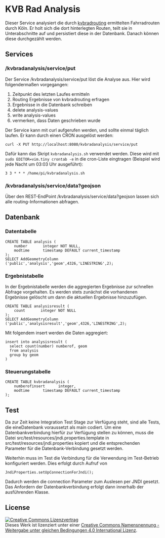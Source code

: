 # KVB Rad Analysis

Dieser Service analysiert die durch [kvbradrouting](https://github.com/codeforcologne/kvbradrouting) ermittelten Fahrradrouten durch Köln. Er holt sich die dort hinterlegten Routen, teilt sie in Unterabschnitte auf und persistiert diese in der Datenbank. Danach können diese durchgezählt werden. 

## Services

### /kvbradanalysis/service/put

Der Service /kvbradanalysis/service/put löst die Analyse aus. Hier wird folgendermaßen vorgegangen:

1. Zeitpunkt des letzten Laufes ermitteln
2. Routing Ergebnisse von kvbradrouting erfragen
3. Ergebnisse in die Datenbank schreiben
4. delete analysis-values
5. write analysis-values
6. vermerken, dass Daten geschrieben wurde

Der Service kann mit curl aufgerufen werden, und sollte einmal täglich laufen. Er kann durch einen CRON ausgelöst werden:

    curl -X PUT http://localhost:8080/kvbradanalysis/service/put
    
Dafür kann das Skript `kvbradanalysis.sh` verwendet werden. Diese wird mit `sudo EDITOR=vim.tiny crontab -e` in die cron-Liste eingtragen (Beispiel wird jede Nacht um 03:03 Uhr ausgeführt):

    3 3 * * * /home/pi/kvbradanalysis.sh


### /kvbradanalysis/service/data?geojson

Über den REST-EndPoint /kvbradanalysis/service/data?geojson lassen sich alle routing-Informationen abfragen.

## Datenbank

### Datentabelle

	CREATE TABLE analysis (
    	number       integer NOT NULL,
    	modtime      timestamp DEFAULT current_timestamp
	);
	SELECT AddGeometryColumn ('public','analysis','geom',4326,'LINESTRING',2);

### Ergebnistabelle

In der Ergebnistabelle werden die aggregierten Ergebnisse zur schnellen Abfrage vorgehalten. Es werden stets zunächst die vorhandenen Ergebnisse gelöscht um dann die aktuellen Ergebnisse hinzuzufügen. 

	CREATE TABLE analysisresult (
    	count       integer NOT NULL
	);
	SELECT AddGeometryColumn ('public','analysisresult','geom',4326,'LINESTRING',2);

Mit folgendem insert werden die Daten aggregiert:

    insert into analysisresult ( 
      select count(number) numberof, geom 
      from analysis 
      group by geom
    )

### Steuerungstabelle

	CREATE TABLE kvbradanalysis (
	    numberofinsert      integer,
	    modtime      timestamp DEFAULT current_timestamp
	);


## Test

Da zur Zeit keine Integration Test Stage zur Verfügung steht, sind alle Tests, die eineDatenbank voraussetzt als main codiert. Um eine Datenbankverbindung hierfür zur Verfügung stellen zu können, muss die Datei src/test/resources/jndi.properties.template in src/test/resources/jndi.properties kopiert und die entsprechenden Parameter für die Datenbank-Verbindung gesetzt werden.

Weiterhin muss im Test die Verbindung für die Verwendung im Test-Betrieb konfiguriert werden. Dies erfolgt durch Aufruf von 		

	JndiProperties.setUpConnectionForJndi();

Dadurch werden die connection Parameter zum Auslesen per JNDI gesetzt. Das Anfordern der Datenbankverbindung erfolgt dann innerhalb der ausführenden Klasse.

## License

<a rel="license" href="http://creativecommons.org/licenses/by-sa/4.0/"><img alt="Creative Commons Lizenzvertrag" style="border-width:0" src="https://i.creativecommons.org/l/by-sa/4.0/88x31.png" /></a><br />Dieses Werk ist lizenziert unter einer <a rel="license" href="http://creativecommons.org/licenses/by-sa/4.0/">Creative Commons Namensnennung - Weitergabe unter gleichen Bedingungen 4.0 International Lizenz</a>.